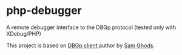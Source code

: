 # php-debugger
A remote debugger interface to the DBGp protocol (tested only with XDebug/PHP) 

This project is based on [DBGp client ](http://www.vim.org/scripts/script.php?script_id=1929) author by [Sam Ghods](https://github.com/ghodss).

